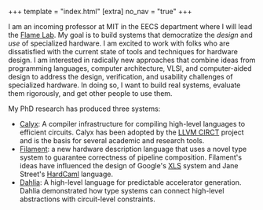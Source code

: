 +++
template = "index.html"
[extra]
no_nav = "true"
+++

I am an incoming professor at MIT in the EECS department where I will lead the [Flame Lab][flame].
My goal is to build systems that democratize the *design* and *use* of specialized hardware.
I am excited to work with folks who are dissatisfied with the current state of tools and techniques for hardware design.
I am interested in radically new approaches that combine ideas from programming languages, computer architecture, VLSI, and computer-aided design to address the design, verification, and usability challenges of specialized hardware.
In doing so, I want to build real systems, evaluate them rigorously, and get other people to use them.

My PhD research has produced three systems:
* [Calyx][]: A compiler infrastructure for compiling high-level languages to efficient circuits. Calyx has been adopted by the [LLVM CIRCT][circt] project and is the basis for several academic and research tools.
* [Filament][]: a new hardware description language that uses a novel type system to guarantee correctness of pipeline composition. Filament's ideas have influenced the design of Google's [XLS][] system and Jane Street's [HardCaml][] language.
* [Dahlia]: A high-level language for predictable accelerator generation. Dahlia demonstrated how type systems can connect high-level abstractions with circuit-level constraints.

[research]: /files/research.pdf
[grad-apply]: mailto:rachit.nigam12+gradapply@gmail.com
[mit-apply]: https://www.eecs.mit.edu/academics/graduate-programs/admission-process/
[capra]: https://capra.cs.cornell.edu/
[adrian]: https://www.cs.cornell.edu/~asampson/
[plasma]: https://plasma-umass.org/
[arjun]: https://ccs.neu.edu/~arjunguha/main/home/
[pl-cornell]: http://pl.cs.cornell.edu
[dahlia]: https://capra.cs.cornell.edu/dahlia
[calyx]: https://calyxir.org
[plt-icfp21]: https://icfp21.sigplan.org/committee/icfp-2021-pltea-pltea-organization
[plt-oopsla21]: https://2021.splashcon.org/track/splash-2021-pltea
[plt-pldi21]: https://pldi21.sigplan.org/track/pldi-2021-community
[archchat]: https://www.sigarch.org/introducing-the-archchat-social-hour-connecting-computer-architects-everywhere/
[plt-pldi22]: https://pldi22.sigplan.org/track/pldi-2022-pldi#program
[plse]: https://uwplse.org/
[csail]: https://www.csail.mit.edu/
[jrk]: https://people.csail.mit.edu/jrk/
[filament]: https://filamenthdl.com
[brown-plt]: https://cs.brown.edu/research/plt/
[research-stmt]: /files/research.pdf
[tabla]: https://en.wikipedia.org/wiki/Tabla
[pltea]: https://pltea.github.io/
[circt]: https://circt.llvm.org
[xls]: https://google.github.io/xls/
[hardcaml]: https://github.com/janestreet/hardcaml
[flame]: https://flame.csail.mit.edu
[flame-prospective]: https://flame.csail.mit.edu/prospective
